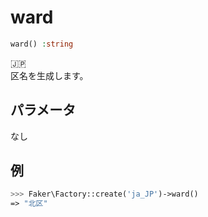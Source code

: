 # ward
```php
ward() :string
```
:jp:  
区名を生成します。

## パラメータ
なし

## 例
```php
>>> Faker\Factory::create('ja_JP')->ward()
=> "北区"
```
